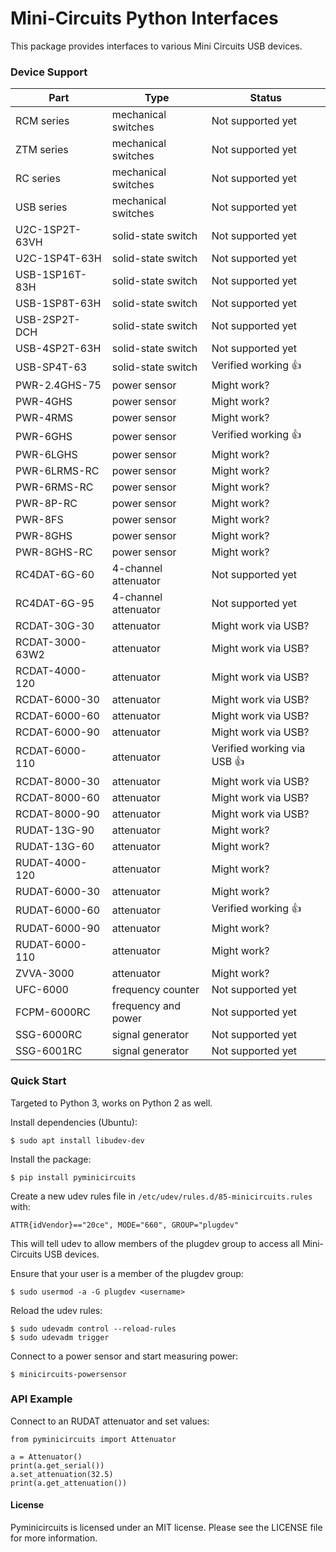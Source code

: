# Mini-Circuits Python Interfaces

This package provides interfaces to various Mini Circuits USB devices.

### Device Support

| Part            | Type                  | Status                          |
|-----------------|-----------------------|---------------------------------|
| RCM series      | mechanical switches   | Not supported yet               |
| ZTM series      | mechanical switches   | Not supported yet               |
| RC series       | mechanical switches   | Not supported yet               |
| USB series      | mechanical switches   | Not supported yet               |
| U2C-1SP2T-63VH  | solid-state switch    | Not supported yet               |
| U2C-1SP4T-63H   | solid-state switch    | Not supported yet               |
| USB-1SP16T-83H  | solid-state switch    | Not supported yet               |
| USB-1SP8T-63H   | solid-state switch    | Not supported yet               |
| USB-2SP2T-DCH   | solid-state switch    | Not supported yet               |
| USB-4SP2T-63H   | solid-state switch    | Not supported yet               |
| USB-SP4T-63     | solid-state switch    | Verified working :+1:           |
| PWR-2.4GHS-75   | power sensor          | Might work?                     |
| PWR-4GHS        | power sensor          | Might work?                     |
| PWR-4RMS        | power sensor          | Might work?                     |
| PWR-6GHS        | power sensor          | Verified working :+1:           |
| PWR-6LGHS       | power sensor          | Might work?                     |
| PWR-6LRMS-RC    | power sensor          | Might work?                     |
| PWR-6RMS-RC     | power sensor          | Might work?                     |
| PWR-8P-RC       | power sensor          | Might work?                     |
| PWR-8FS         | power sensor          | Might work?                     |
| PWR-8GHS        | power sensor          | Might work?                     |
| PWR-8GHS-RC     | power sensor          | Might work?                     |
| RC4DAT-6G-60    | 4-channel attenuator  | Not supported yet               |
| RC4DAT-6G-95    | 4-channel attenuator  | Not supported yet               |
| RCDAT-30G-30    | attenuator            | Might work via USB?             |
| RCDAT-3000-63W2 | attenuator            | Might work via USB?             |
| RCDAT-4000-120  | attenuator            | Might work via USB?             |
| RCDAT-6000-30   | attenuator            | Might work via USB?             |
| RCDAT-6000-60   | attenuator            | Might work via USB?             |
| RCDAT-6000-90   | attenuator            | Might work via USB?             |
| RCDAT-6000-110  | attenuator            | Verified working via USB :+1:   |
| RCDAT-8000-30   | attenuator            | Might work via USB?             |
| RCDAT-8000-60   | attenuator            | Might work via USB?             |
| RCDAT-8000-90   | attenuator            | Might work via USB?             |
| RUDAT-13G-90    | attenuator            | Might work?                     |
| RUDAT-13G-60    | attenuator            | Might work?                     |
| RUDAT-4000-120  | attenuator            | Might work?                     |
| RUDAT-6000-30   | attenuator            | Might work?                     |
| RUDAT-6000-60   | attenuator            | Verified working :+1:           |
| RUDAT-6000-90   | attenuator            | Might work?                     |
| RUDAT-6000-110  | attenuator            | Might work?                     |
| ZVVA-3000       | attenuator            | Might work?                     |
| UFC-6000        | frequency counter     | Not supported yet               |
| FCPM-6000RC     | frequency and power   | Not supported yet               |
| SSG-6000RC      | signal generator      | Not supported yet               |
| SSG-6001RC      | signal generator      | Not supported yet               |


### Quick Start

Targeted to Python 3, works on Python 2 as well.

Install dependencies (Ubuntu):

    $ sudo apt install libudev-dev

Install the package:

    $ pip install pyminicircuits

Create a new udev rules file in ``/etc/udev/rules.d/85-minicircuits.rules``
with:

    ATTR{idVendor}=="20ce", MODE="660", GROUP="plugdev"

This will tell udev to allow members of the plugdev group to access all
Mini-Circuits USB devices.

Ensure that your user is a member of the plugdev group:

    $ sudo usermod -a -G plugdev <username>

Reload the udev rules:

    $ sudo udevadm control --reload-rules
    $ sudo udevadm trigger

Connect to a power sensor and start measuring power:

    $ minicircuits-powersensor

### API Example

Connect to an RUDAT attenuator and set values:

    from pyminicircuits import Attenuator

    a = Attenuator()
    print(a.get_serial())
    a.set_attenuation(32.5)
    print(a.get_attenuation())

#### License

Pyminicircuits is licensed under an MIT license. Please see the LICENSE file
for more information.
